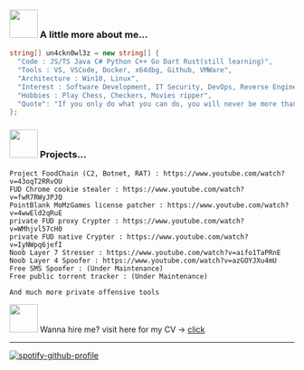 
### <img src="https://media3.giphy.com/media/1NYkJ0wTvncdXV5dN5/source.gif" width="50"> A little more about me...  

```csharp
string[] un4ckn0wl3z = new string[] { 
  "Code : JS/TS Java C# Python C++ Go Dart Rust(still learning)", 
  "Tools : VS, VSCode, Docker, x64dbg, Github, VMWare", 
  "Architecture : Win10, Linux", 
  "Interest : Software Development, IT Security, DevOps, Reverse Engineer, Offensive tools development",
  "Hobbies : Play Chess, Checkers, Movies ripper",
  "Quote": "If you only do what you can do, you will never be more than you are now! - Kung Fu Panda" 
};
```

### <img src="https://media2.giphy.com/media/3oKIPnAiaMCws8nOsE/200.gif" width="50"> Projects...

```
Project FoodChain (C2, Botnet, RAT) : https://www.youtube.com/watch?v=43oqT2RRvOU
FUD Chrome cookie stealer : https://www.youtube.com/watch?v=fwR7RWyJPJQ
PointBlank MoMzGames license patcher : https://www.youtube.com/watch?v=4wwEld2qRuE
private FUD proxy Crypter : https://www.youtube.com/watch?v=WMhjvl57cH0
private FUD native Crypter : https://www.youtube.com/watch?v=IyNWpq6jefI
Noob Layer 7 Stresser : https://www.youtube.com/watch?v=aifo1TaPRnE
Noob Layer 4 Spoofer : https://www.youtube.com/watch?v=azGOYJXu4mU
Free SMS Spoofer : (Under Maintenance)
Free public torrent tracker : (Under Maintenance)

And much more private offensive tools
```


<p> <img src="https://c.tenor.com/9Hiuq_uczMcAAAAi/counting-money-trouble.gif" width="50"> Wanna hire me? visit here for my CV -> <a href="https://un4ckn0wl3z.github.io/devportfolio/" target="_blank">click</a> </p> <hr/>

[![spotify-github-profile](https://spotify-github-profile.vercel.app/api/view?uid=21pvv6it3ui4vpjxoocobq5uq&cover_image=false&theme=default&show_offline=false&background_color=000000&interchange=false&bar_color_cover=true)](https://github.com/kittinan/spotify-github-profile)
